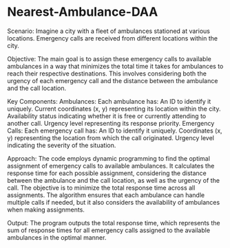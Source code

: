 # Nearest-Ambulance-DAA
Scenario:
Imagine a city with a fleet of ambulances stationed at various locations.
Emergency calls are received from different locations within the city.

Objective:
The main goal is to assign these emergency calls to available ambulances in a way that minimizes the total time it takes for ambulances to reach their respective destinations.
This involves considering both the urgency of each emergency call and the distance between the ambulance and the call location.

Key Components:
Ambulances: Each ambulance has:
An ID to identify it uniquely.
Current coordinates (x, y) representing its location within the city.
Availability status indicating whether it is free or currently attending to another call.
Urgency level representing its response priority.
Emergency Calls: Each emergency call has:
An ID to identify it uniquely.
Coordinates (x, y) representing the location from which the call originated.
Urgency level indicating the severity of the situation.

Approach:
The code employs dynamic programming to find the optimal assignment of emergency calls to available ambulances.
It calculates the response time for each possible assignment, considering the distance between the ambulance and the call location, as well as the urgency of the call.
The objective is to minimize the total response time across all assignments.
The algorithm ensures that each ambulance can handle multiple calls if needed, but it also considers the availability of ambulances when making assignments.

Output:
The program outputs the total response time, which represents the sum of response times for all emergency calls assigned to the available ambulances in the optimal manner.
